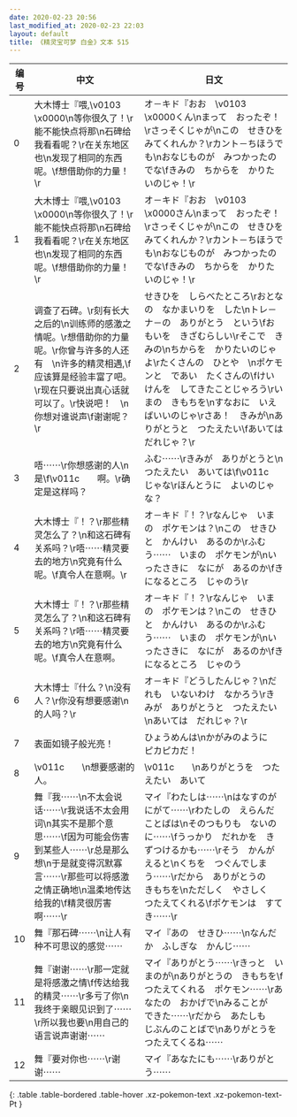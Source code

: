 ```yaml
---
date: 2020-02-23 20:56
last_modified_at: 2020-02-23 22:03
layout: default
title: 《精灵宝可梦 白金》文本 515
---
```

| 编号 | 中文 | 日文 |
| ---- | ---- | ---- |
| 0 | 大木博士『喂,\v0103　\x0000\n等你很久了！\r能不能快点将那\n石碑给我看看呢？\r在关东地区也\n发现了相同的东西呢。\f想借助你的力量！\r | オ－キド『おお　\v0103　\x0000くん\nまって　おったぞ！\rさっそくじゃが\nこの　せきひを　みてくれんか？\rカント－ちほうでも\nおなじものが　みつかったのでな\fきみの　ちからを　かりたいのじゃ！\r |
| 1 | 大木博士『喂,\v0103　\x0000\n等你很久了！\r能不能快点将那\n石碑给我看看呢？\r在关东地区也\n发现了相同的东西呢。\f想借助你的力量！\r | オ－キド『おお　\v0103　\x0000さん\nまって　おったぞ！\rさっそくじゃが\nこの　せきひを　みてくれんか？\rカント－ちほうでも\nおなじものが　みつかったのでな\fきみの　ちからを　かりたいのじゃ！\r |
| 2 | 调查了石碑。\r刻有长大之后的\n训练师的感激之情呢。\r想借助你的力量呢。\r你曾与许多的人还有　\n许多的精灵相遇,\f应该算是经验丰富了吧。\r现在只要说出真心话就可以了。\r快说吧！　\n你想对谁说声\f谢谢呢？\r | せきひを　しらべたところ\rおとなの　なかまいりを　した\nトレ－ナ－の　ありがとう　という\fおもいを　きざむらしい\rそこで　きみの\nちからを　かりたいのじゃよ\rたくさんの　ひとや　\nポケモンと　であい　たくさんの\fけいけんを　してきたことじゃろう\rいまの　きもちを\nすなおに　いえばいいのじゃ\rさあ！　きみが\nありがとうと　つたえたい\fあいては　だれじゃ？\r |
| 3 | 唔⋯⋯\r你想感谢的人\n是\f\v011c　　啊。\r确定是这样吗？ | ふむ⋯⋯\rきみが　ありがとうと\nつたえたい　あいては\f\v011c　　　じゃな\rほんとうに　よいのじゃな？ |
| 4 | 大木博士『！？\r那些精灵怎么了？\n和这石碑有关系吗？\r唔⋯⋯精灵要去的地方\n究竟有什么呢。\f真令人在意啊。\r | オ－キド『！？\rなんじゃ　いまの　ポケモンは？\nこの　せきひと　かんけい　あるのか\rふむう⋯⋯　いまの　ポケモンが\nいったさきに　なにが　あるのか\fきになるところ　じゃのう\r |
| 5 | 大木博士『！？\r那些精灵怎么了？\n和这石碑有关系吗？\r唔⋯⋯精灵要去的地方\n究竟有什么呢。\f真令人在意啊。 | オ－キド『！？\rなんじゃ　いまの　ポケモンは？\nこの　せきひと　かんけい　あるのか\rふむう⋯⋯　いまの　ポケモンが\nいったさきに　なにが　あるのか\fきになるところ　じゃのう |
| 6 | 大木博士『什么？\n没有人？\r你没有想要感谢\n的人吗？\r | オ－キド『どうしたんじゃ？\nだれも　いないわけ　なかろう\rきみが　ありがとうと　つたえたい\nあいては　だれじゃ？\r |
| 7 | 表面如镜子般光亮！ | ひょうめんは\nかがみのように　ピカピカだ！ |
| 8 | \v011c　　\n想要感谢的人。 | \v011c　　\nありがとうを　つたえたい　あいて |
| 9 | 舞『我⋯⋯\n不太会说话⋯⋯\r我说话不太会用词\n其实不是那个意思⋯⋯\f因为可能会伤害到某些人⋯⋯\r总是那么想\n于是就变得沉默寡言⋯⋯\r那些可以将感激之情正确地\n温柔地传达给我的\f精灵很厉害啊⋯⋯\r | マイ『わたしは⋯⋯\nはなすのが　にがて⋯⋯\rわたしの　えらんだ　ことばは\nそのつもりも　ないのに⋯⋯\fうっかり　だれかを　きずつけるかも⋯⋯\rそう　かんがえると\nくちを　つぐんでしまう⋯⋯\rだから　ありがとうの　きもちを\nただしく　やさしく　つたえてくれる\fポケモンは　すてき⋯⋯\r |
| 10 | 舞『那石碑⋯⋯\n让人有种不可思议的感觉⋯⋯ | マイ『あの　せきひ⋯⋯\nなんだか　ふしぎな　かんじ⋯⋯ |
| 11 | 舞『谢谢⋯⋯\r那一定就是将感激之情\f传达给我的精灵⋯⋯\r多亏了你\n我终于亲眼见识到了⋯⋯\r所以我也要\n用自己的语言说声谢谢⋯⋯ | マイ『ありがとう⋯⋯\rきっと　いまのが\nありがとうの　きもちを\fつたえてくれる　ポケモン⋯⋯\rあなたの　おかげで\nみることが　できた⋯⋯\rだから　あたしも　じぶんのことばで\nありがとうを　つたえてくるね⋯⋯ |
| 12 | 舞『要对你也⋯⋯\r谢谢⋯⋯ | マイ『あなたにも⋯⋯\rありがとう⋯⋯ |
{: .table .table-bordered .table-hover .xz-pokemon-text .xz-pokemon-text-Pt }